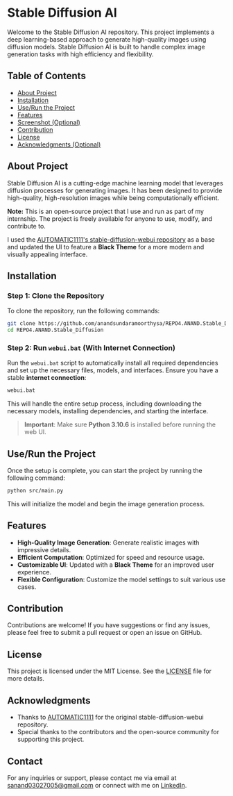 # Stable Diffusion AI

Welcome to the Stable Diffusion AI repository. This project implements a deep learning-based approach to generate high-quality images using diffusion models. Stable Diffusion AI is built to handle complex image generation tasks with high efficiency and flexibility.

## Table of Contents
- [About Project](#about-project)
- [Installation](#installation)
- [Use/Run the Project](#use-run-the-project)
- [Features](#features)
- [Screenshot (Optional)](#screenshot-optional)
- [Contribution](#contribution)
- [License](#license)
- [Acknowledgments (Optional)](#acknowledgments)

## About Project

Stable Diffusion AI is a cutting-edge machine learning model that leverages diffusion processes for generating images. It has been designed to provide high-quality, high-resolution images while being computationally efficient.

**Note:** This is an open-source project that I use and run as part of my internship. The project is freely available for anyone to use, modify, and contribute to.

I used the [AUTOMATIC1111's stable-diffusion-webui repository](https://github.com/AUTOMATIC1111/stable-diffusion-webui) as a base and updated the UI to feature a **Black Theme** for a more modern and visually appealing interface.

## Installation

### Step 1: Clone the Repository

To clone the repository, run the following commands:

```bash
git clone https://github.com/anandsundaramoorthysa/REPO4.ANAND.Stable_Diffusion.git
cd REPO4.ANAND.Stable_Diffusion
```

### Step 2: Run `webui.bat` (With Internet Connection)

Run the `webui.bat` script to automatically install all required dependencies and set up the necessary files, models, and interfaces. Ensure you have a stable **internet connection**:

```bash
webui.bat
```

This will handle the entire setup process, including downloading the necessary models, installing dependencies, and starting the interface.

> **Important**: Make sure **Python 3.10.6** is installed before running the web UI.

## Use/Run the Project

Once the setup is complete, you can start the project by running the following command:

```bash
python src/main.py
```

This will initialize the model and begin the image generation process.

## Features

- **High-Quality Image Generation**: Generate realistic images with impressive details.
- **Efficient Computation**: Optimized for speed and resource usage.
- **Customizable UI**: Updated with a **Black Theme** for an improved user experience.
- **Flexible Configuration**: Customize the model settings to suit various use cases.

## Contribution

Contributions are welcome! If you have suggestions or find any issues, please feel free to submit a pull request or open an issue on GitHub.

## License

This project is licensed under the MIT License. See the [LICENSE](LICENSE) file for more details.

## Acknowledgments

- Thanks to [AUTOMATIC1111](https://github.com/AUTOMATIC1111) for the original stable-diffusion-webui repository.
- Special thanks to the contributors and the open-source community for supporting this project.

## Contact

For any inquiries or support, please contact me via email at [sanand03027005@gmail.com](mailto:sanand03027005@gmail.com?subject=Enquiry%20about%20Running%20Stable%20Diffusion%20AI) or connect with me on [LinkedIn](https://www.linkedin.com/in/anands37/).
